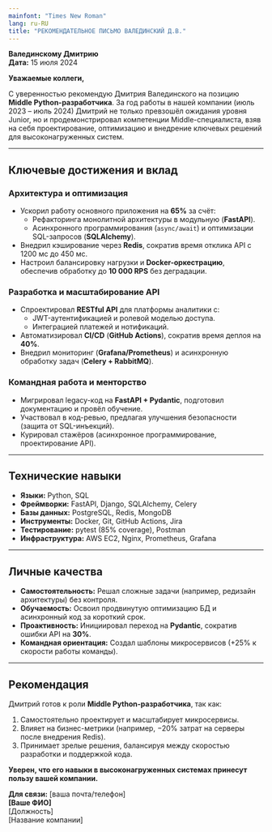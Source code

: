 ```yaml
---
mainfont: "Times New Roman"
lang: ru-RU
title: "РЕКОМЕНДАТЕЛЬНОЕ ПИСЬМО ВАЛЕДИНСКИЙ Д.В."
---
```


**Валединскому Дмитрию**  
**Дата:** 15 июля 2024  

**Уважаемые коллеги,**  

С уверенностью рекомендую Дмитрия Валединского на позицию **Middle Python-разработчика**. 
За год работы в нашей компании (июль 2023 – июль 2024) Дмитрий не только превзошёл ожидания уровня Junior, 
но и продемонстрировал компетенции Middle-специалиста, взяв на себя проектирование,
оптимизацию и внедрение ключевых решений для высоконагруженных систем.  

---

## Ключевые достижения и вклад  

### Архитектура и оптимизация  
- Ускорил работу основного приложения на **65%** за счёт:  
  - Рефакторинга монолитной архитектуры в модульную (**FastAPI**).  
  - Асинхронного программирования (`async/await`) и оптимизации SQL-запросов (**SQLAlchemy**).  
- Внедрил кэширование через **Redis**, сократив время отклика API с 1200 мс до 450 мс.  
- Настроил балансировку нагрузки и **Docker-оркестрацию**, обеспечив обработку до **10 000 RPS** без деградации.  

### Разработка и масштабирование API  
- Спроектировал **RESTful API** для платформы аналитики с:  
  - JWT-аутентификацией и ролевой моделью доступа.  
  - Интеграцией платежей и нотификаций.  
- Автоматизировал **CI/CD** (**GitHub Actions**), сократив время деплоя на **40%**.  
- Внедрил мониторинг (**Grafana/Prometheus**) и асинхронную обработку задач (**Celery + RabbitMQ**).  

### Командная работа и менторство  
- Мигрировал legacy-код на **FastAPI + Pydantic**, подготовил документацию и провёл обучение.  
- Участвовал в код-ревью, предлагая улучшения безопасности (защита от SQL-инъекций).  
- Курировал стажёров (асинхронное программирование, проектирование API).  

---

## Технические навыки  
- **Языки:** Python, SQL  
- **Фреймворки:** FastAPI, Django, SQLAlchemy, Celery  
- **Базы данных:** PostgreSQL, Redis, MongoDB  
- **Инструменты:** Docker, Git, GitHub Actions, Jira  
- **Тестирование:** pytest (85% coverage), Postman  
- **Инфраструктура:** AWS EC2, Nginx, Prometheus, Grafana  

---

## Личные качества  
- **Самостоятельность:** Решал сложные задачи (например, редизайн архитектуры) без контроля.  
- **Обучаемость:** Освоил продвинутую оптимизацию БД и асинхронный код за короткий срок.  
- **Проактивность:** Инициировал переход на **Pydantic**, сократив ошибки API на **30%**.  
- **Командная ориентация:** Создал шаблоны микросервисов (+25% к скорости работы команды).  

---

## Рекомендация  
Дмитрий готов к роли **Middle Python-разработчика**, так как:  
1. Самостоятельно проектирует и масштабирует микросервисы.  
2. Влияет на бизнес-метрики (например, −20% затрат на серверы после внедрения Redis).  
3. Принимает зрелые решения, балансируя между скоростью разработки и поддержкой кода.  

**Уверен, что его навыки в высоконагруженных системах принесут пользу вашей компании.**  

**Для связи:** [ваша почта/телефон]  
**[Ваше ФИО]**  
[Должность]  
[Название компании]  